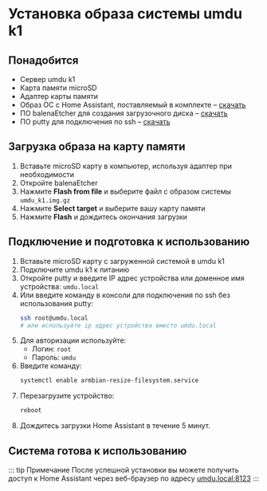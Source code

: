 # Установка образа системы umdu k1

## Понадобится

- Сервер umdu k1
- Карта памяти microSD
- Адаптер карты памяти
- Образ ОС c Home Assistant, поставляемый в комплекте – [скачать](https://umdu.ru/umdu_k1.img.gz)
- ПО balenaEtcher для создания загрузочного диска – [скачать](https://www.balena.io/etcher)
- ПО putty для подключения по ssh – [скачать](https://www.putty.org/)

## Загрузка образа на карту памяти

1. Вставьте microSD карту в компьютер, используя адаптер при необходимости
2. Откройте balenaEtcher
3. Нажмите **Flash from file** и выберите файл с образом системы `umdu_k1.img.gz`
4. Нажмите **Select target** и выберите вашу карту памяти
5. Нажмите **Flash** и дождитесь окончания загрузки

## Подключение и подготовка к использованию

1. Вставьте microSD карту с загруженной системой в umdu k1
2. Подключите umdu k1 к питанию
3. Откройте putty и введите IP адрес устройства или доменное имя устройства: `umdu.local`
4. Или введите команду в консоли для подключения по ssh без использования putty:
   ```bash
   ssh root@umdu.local
   # или используйте ip адрес устройства вместо umdu.local
   ```
5. Для авторизации используйте:
   - Логин: `root` 
   - Пароль: `umdu`
6. Введите команду:
   ```bash
   systemctl enable armbian-resize-filesystem.service
   ```
7. Перезагрузите устройство:
   ```bash
   reboot
   ```
8. Дождитесь загрузки Home Assistant в течение 5 минут.

## Система готова к использованию

::: tip Примечание
После успешной установки вы можете получить доступ к Home Assistant через веб-браузер по адресу [umdu.local:8123](http://umdu.local:8123)
:::
